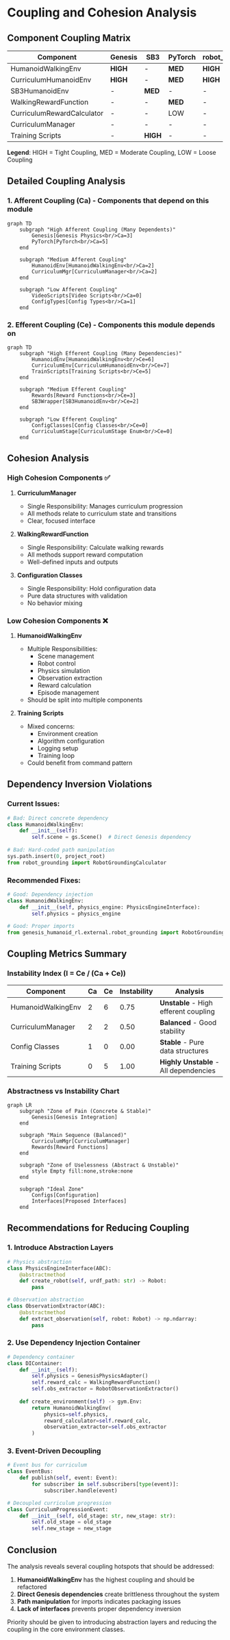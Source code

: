# Coupling and Cohesion Analysis

## Component Coupling Matrix

| Component | Genesis | SB3 | PyTorch | robot_grounding | Config | Rewards | Curriculum |
|-----------|---------|-----|---------|-----------------|--------|---------|------------|
| HumanoidWalkingEnv | **HIGH** | - | **MED** | **HIGH** | LOW | **HIGH** | - |
| CurriculumHumanoidEnv | **HIGH** | - | **MED** | **HIGH** | LOW | - | **HIGH** |
| SB3HumanoidEnv | - | **MED** | - | - | - | - | - |
| WalkingRewardFunction | - | - | **MED** | - | - | - | - |
| CurriculumRewardCalculator | - | - | LOW | - | - | - | **HIGH** |
| CurriculumManager | - | - | - | - | **MED** | - | - |
| Training Scripts | - | **HIGH** | - | - | **MED** | - | - |

**Legend**: HIGH = Tight Coupling, MED = Moderate Coupling, LOW = Loose Coupling

## Detailed Coupling Analysis

### 1. Afferent Coupling (Ca) - Components that depend on this module

```mermaid
graph TD
    subgraph "High Afferent Coupling (Many Dependents)"
        Genesis[Genesis Physics<br/>Ca=3]
        PyTorch[PyTorch<br/>Ca=5]
    end
    
    subgraph "Medium Afferent Coupling"
        HumanoidEnv[HumanoidWalkingEnv<br/>Ca=2]
        CurriculumMgr[CurriculumManager<br/>Ca=2]
    end
    
    subgraph "Low Afferent Coupling"
        VideoScripts[Video Scripts<br/>Ca=0]
        ConfigTypes[Config Types<br/>Ca=1]
    end
```

### 2. Efferent Coupling (Ce) - Components this module depends on

```mermaid
graph TD
    subgraph "High Efferent Coupling (Many Dependencies)"
        HumanoidEnv[HumanoidWalkingEnv<br/>Ce=6]
        CurriculumEnv[CurriculumHumanoidEnv<br/>Ce=7]
        TrainScripts[Training Scripts<br/>Ce=5]
    end
    
    subgraph "Medium Efferent Coupling"
        Rewards[Reward Functions<br/>Ce=3]
        SB3Wrapper[SB3HumanoidEnv<br/>Ce=2]
    end
    
    subgraph "Low Efferent Coupling"
        ConfigClasses[Config Classes<br/>Ce=0]
        CurriculumStage[CurriculumStage Enum<br/>Ce=0]
    end
```

## Cohesion Analysis

### High Cohesion Components ✅

1. **CurriculumManager**
   - Single Responsibility: Manages curriculum progression
   - All methods relate to curriculum state and transitions
   - Clear, focused interface

2. **WalkingRewardFunction**
   - Single Responsibility: Calculate walking rewards
   - All methods support reward computation
   - Well-defined inputs and outputs

3. **Configuration Classes**
   - Single Responsibility: Hold configuration data
   - Pure data structures with validation
   - No behavior mixing

### Low Cohesion Components ❌

1. **HumanoidWalkingEnv**
   - Multiple Responsibilities:
     - Scene management
     - Robot control
     - Physics simulation
     - Observation extraction
     - Reward calculation
     - Episode management
   - Should be split into multiple components

2. **Training Scripts**
   - Mixed concerns:
     - Environment creation
     - Algorithm configuration
     - Logging setup
     - Training loop
   - Could benefit from command pattern

## Dependency Inversion Violations

### Current Issues:

```python
# Bad: Direct concrete dependency
class HumanoidWalkingEnv:
    def __init__(self):
        self.scene = gs.Scene()  # Direct Genesis dependency
        
# Bad: Hard-coded path manipulation
sys.path.insert(0, project_root)
from robot_grounding import RobotGroundingCalculator
```

### Recommended Fixes:

```python
# Good: Dependency injection
class HumanoidWalkingEnv:
    def __init__(self, physics_engine: PhysicsEngineInterface):
        self.physics = physics_engine
        
# Good: Proper imports
from genesis_humanoid_rl.external.robot_grounding import RobotGroundingCalculator
```

## Coupling Metrics Summary

### Instability Index (I = Ce / (Ca + Ce))

| Component | Ca | Ce | Instability | Analysis |
|-----------|----|----|-------------|----------|
| HumanoidWalkingEnv | 2 | 6 | 0.75 | **Unstable** - High efferent coupling |
| CurriculumManager | 2 | 2 | 0.50 | **Balanced** - Good stability |
| Config Classes | 1 | 0 | 0.00 | **Stable** - Pure data structures |
| Training Scripts | 0 | 5 | 1.00 | **Highly Unstable** - All dependencies |

### Abstractness vs Instability Chart

```mermaid
graph LR
    subgraph "Zone of Pain (Concrete & Stable)"
        Genesis[Genesis Integration]
    end
    
    subgraph "Main Sequence (Balanced)"
        CurriculumMgr[CurriculumManager]
        Rewards[Reward Functions]
    end
    
    subgraph "Zone of Uselessness (Abstract & Unstable)"
        style Empty fill:none,stroke:none
    end
    
    subgraph "Ideal Zone"
        Configs[Configuration]
        Interfaces[Proposed Interfaces]
    end
```

## Recommendations for Reducing Coupling

### 1. Introduce Abstraction Layers

```python
# Physics abstraction
class PhysicsEngineInterface(ABC):
    @abstractmethod
    def create_robot(self, urdf_path: str) -> Robot:
        pass

# Observation abstraction  
class ObservationExtractor(ABC):
    @abstractmethod
    def extract_observation(self, robot: Robot) -> np.ndarray:
        pass
```

### 2. Use Dependency Injection Container

```python
# Dependency container
class DIContainer:
    def __init__(self):
        self.physics = GenesisPhysicsAdapter()
        self.reward_calc = WalkingRewardFunction()
        self.obs_extractor = RobotObservationExtractor()
    
    def create_environment(self) -> gym.Env:
        return HumanoidWalkingEnv(
            physics=self.physics,
            reward_calculator=self.reward_calc,
            observation_extractor=self.obs_extractor
        )
```

### 3. Event-Driven Decoupling

```python
# Event bus for curriculum
class EventBus:
    def publish(self, event: Event):
        for subscriber in self.subscribers[type(event)]:
            subscriber.handle(event)

# Decoupled curriculum progression
class CurriculumProgressionEvent:
    def __init__(self, old_stage: str, new_stage: str):
        self.old_stage = old_stage
        self.new_stage = new_stage
```

## Conclusion

The analysis reveals several coupling hotspots that should be addressed:

1. **HumanoidWalkingEnv** has the highest coupling and should be refactored
2. **Direct Genesis dependencies** create brittleness throughout the system
3. **Path manipulation** for imports indicates packaging issues
4. **Lack of interfaces** prevents proper dependency inversion

Priority should be given to introducing abstraction layers and reducing the coupling in the core environment classes.
